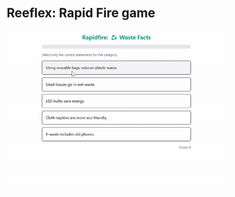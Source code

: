# Reeflex: Rapid Fire game

<p align="center">
  <img src="reeflex.gif" alt="Demo" width="700" />
</p>
